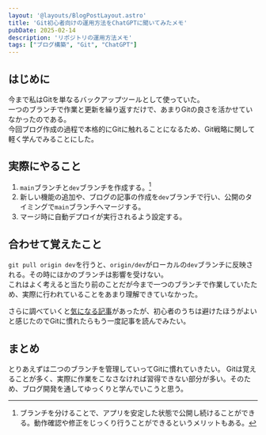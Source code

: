 ```yaml
---
layout: '@layouts/BlogPostLayout.astro'
title: 'Git初心者向けの運用方法をChatGPTに聞いてみたメモ'
pubDate: 2025-02-14
description: 'リポジトリの運用方法メモ'
tags: ["ブログ構築", "Git", "ChatGPT"]
---
```

## はじめに
今まで私はGitを単なるバックアップツールとして使っていた。  
一つのブランチで作業と更新を繰り返すだけで、あまりGitの良さを活かせていなかったのである。  
今回ブログ作成の過程で本格的にGitに触れることになるため、Git戦略に関して軽く学んでみることにした。  


## 実際にやること
1. `main`ブランチと`dev`ブランチを作成する。[^1]
2. 新しい機能の追加や、ブログの記事の作成を`dev`ブランチで行い、公開のタイミングで`main`ブランチへマージする。
3. マージ時に自動デプロイが実行されるよう設定する。


## 合わせて覚えたこと
`git pull origin dev`を行うと、`origin/dev`がローカルの`dev`ブランチに反映される。その時にほかのブランチは影響を受けない。  
これはよく考えると当たり前のことだが今まで一つのブランチで作業していたため、実際に行われていることをあまり理解できていなかった。  
  
さらに調べていくと[気になる記事](https://qiita.com/Hashimoto-Noriaki/items/6e183f738289cf288b23)があったが、初心者のうちは避けたほうがよいと感じたのでGitに慣れたらもう一度記事を読んでみたい。


## まとめ
とりあえずは二つのブランチを管理していってGitに慣れていきたい。
Gitは覚えることが多く、実際に作業をこなさなければ習得できない部分が多い。そのため、ブログ開発を通してゆっくりと学んでいこうと思う。
  

[^1]: ブランチを分けることで、アプリを安定した状態で公開し続けることができる。動作確認や修正をじっくり行うことができるというメリットもある。